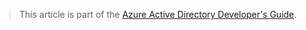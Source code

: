 > This article is part of the [Azure Active Directory Developer's Guide](../articles/active-directory/active-directory-developers-guide.md).